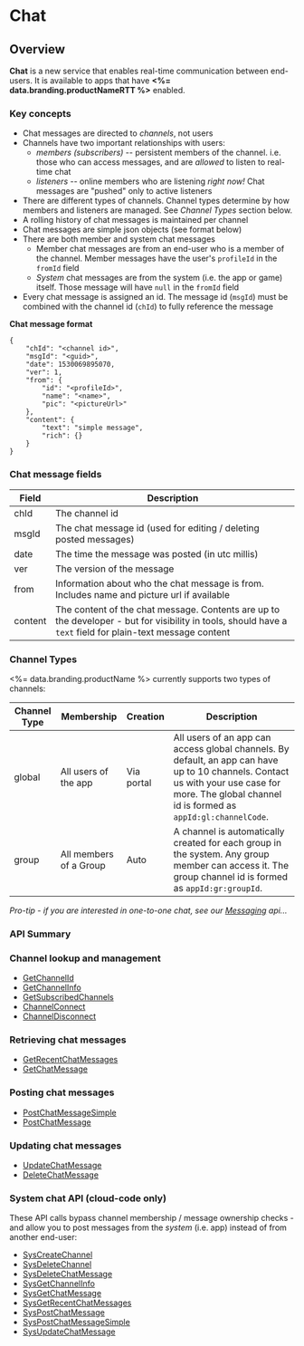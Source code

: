 # Chat
## Overview





**Chat** is a new service that enables real-time communication between end-users. It is available to apps that have **<%= data.branding.productNameRTT %>** enabled.

### Key concepts

* Chat messages are directed to *channels*, not users
* Channels have two important relationships with users:
    * *members (subscribers)* -- persistent members of the channel. i.e. those who can access messages, and are *allowed* to listen to real-time chat
    * *listeners* -- online members who are listening *right now!* Chat messages are "pushed" only to active listeners
* There are different types of channels. Channel types determine by how members and listeners are managed. See *Channel Types* section below.
* A rolling history of chat messages is maintained per channel
* Chat messages are simple json objects (see format below)
* There are both member and system chat messages
    * Member chat messages are from an end-user who is a member of the channel. Member messages have the user's `profileId` in the `fromId` field
    * *System* chat messages are from the system (i.e. the app or game) itself. Those message will have `null` in the `fromId` field
* Every chat message is assigned an id. The message id (`msgId`) must be combined with the channel id (`chId`) to fully reference the message



**Chat message format**
```
{
    "chId": "<channel id>",
    "msgId": "<guid>",
    "date": 1530069895070,
    "ver": 1,
    "from": {
        "id": "<profileId>",
        "name": "<name>",
        "pic": "<pictureUrl>"
    },
    "content": {
        "text": "simple message",
        "rich": {}
    }
}
```

### Chat message fields

Field | Description
-------------- | -----------
chId | The channel id
msgId | The chat message id (used for editing / deleting posted messages)
date | The time the message was posted (in utc millis)
ver | The version of the message
from | Information about who the chat message is from. Includes name and picture url if available
content | The content of the chat message. Contents are up to the developer - but for visibility in tools, should have a `text` field for plain-text message content


### Channel Types

<%= data.branding.productName %> currently supports two types of channels:

Channel Type | Membership | Creation | Description
------------ | ---------- | --------- | -----------
global | All users of the app | Via portal | All users of an app can access global channels. By default, an app can have up to 10 channels. Contact us with your use case for more. The global channel id is formed as `appId:gl:channelCode`.
group | All members of a Group | Auto | A channel is automatically created for each group in the system. Any group member can access it. The group channel id is formed as `appId:gr:groupId`.


*Pro-tip - if you are interested in one-to-one chat, see our [Messaging](/api/capi/messaging) api...*


### API Summary

### Channel lookup and management

* [GetChannelId](/api/capi/chat/getchannelid)
* [GetChannelInfo](/api/capi/chat/getchannelinfo)
* [GetSubscribedChannels](/api/capi/chat/getsubscribedchannels)
* [ChannelConnect](/api/capi/chat/channelconnect)
* [ChannelDisconnect](/api/capi/chat/channeldisconnect)

### Retrieving chat messages

* [GetRecentChatMessages](/api/capi/chat/getrecentchatmessages)
* [GetChatMessage](/api/capi/chat/getchatmessage)

### Posting chat messages

* [PostChatMessageSimple](/api/capi/chat/postchatmessagesimple)
* [PostChatMessage](/api/capi/chat/postchatmessage)

### Updating chat messages

* [UpdateChatMessage](/api/capi/chat/updatechatmessage)
* [DeleteChatMessage](/api/capi/chat/deletechatmessage)

### System chat API (cloud-code only)

These API calls bypass channel membership / message ownership checks - and allow you to post messages from the *system* (i.e. app) instead of from another end-user:

* [SysCreateChannel](/api/capi/chat/syscreatechannel)
* [SysDeleteChannel](/api/capi/chat/sysdeletechannel)
* [SysDeleteChatMessage](/api/capi/chat/sysdeletechatmessage)
* [SysGetChannelInfo](/api/capi/chat/sysgetchannelinfo)
* [SysGetChatMessage](/api/capi/chat/sysgetchatmessage)
* [SysGetRecentChatMessages](/api/capi/chat/sysgetrecentchatmessages)
* [SysPostChatMessage](/api/capi/chat/syspostchatmessage)
* [SysPostChatMessageSimple](/api/capi/chat/syspostchatmessagesimple)
* [SysUpdateChatMessage](/api/capi/chat/sysupdatechatmessage)



<DocCardList />
